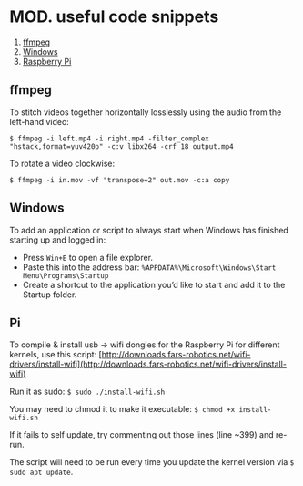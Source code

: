 # MOD. useful code snippets

1. [ffmpeg](#ffmpeg)
2. [Windows](#windows)
3. [Raspberry Pi](#pi)

## ffmpeg

To stitch videos together horizontally losslessly using the audio from the left-hand video:

`$ ffmpeg -i left.mp4 -i right.mp4 -filter_complex "hstack,format=yuv420p" -c:v libx264 -crf 18 output.mp4`

To rotate a video clockwise:

`$ ffmpeg -i in.mov -vf "transpose=2" out.mov -c:a copy`

## Windows

To add an application or script to always start when Windows has finished starting up and logged in:

* Press `Win+E` to open a file explorer.
* Paste this into the address bar: `%APPDATA%\Microsoft\Windows\Start Menu\Programs\Startup`
* Create a shortcut to the application you’d like to start and add it to the Startup folder.

## Pi

To compile & install usb -> wifi dongles for the Raspberry Pi for different kernels, use this script:
[http://downloads.fars-robotics.net/wifi-drivers/install-wifi](http://downloads.fars-robotics.net/wifi-drivers/install-wifi)

Run it as sudo: `$ sudo ./install-wifi.sh`

You may need to chmod it to make it executable: `$ chmod +x install-wifi.sh`

If it fails to self update, try commenting out those lines (line ~399) and re-run.

The script will need to be run every time you update the kernel version via `$ sudo apt update`.